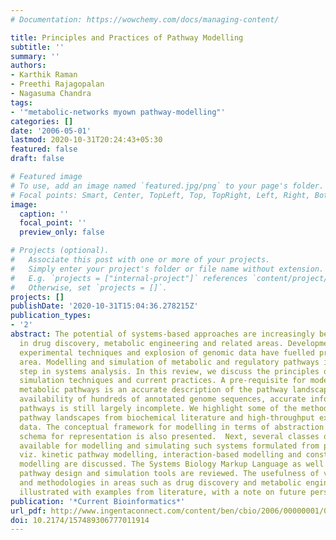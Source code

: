 ```yaml
---
# Documentation: https://wowchemy.com/docs/managing-content/

title: Principles and Practices of Pathway Modelling
subtitle: ''
summary: ''
authors:
- Karthik Raman
- Preethi Rajagopalan
- Nagasuma Chandra
tags:
- '"metabolic-networks myown pathway-modelling"'
categories: []
date: '2006-05-01'
lastmod: 2020-10-31T20:24:43+05:30
featured: false
draft: false

# Featured image
# To use, add an image named `featured.jpg/png` to your page's folder.
# Focal points: Smart, Center, TopLeft, Top, TopRight, Left, Right, BottomLeft, Bottom, BottomRight.
image:
  caption: ''
  focal_point: ''
  preview_only: false

# Projects (optional).
#   Associate this post with one or more of your projects.
#   Simply enter your project's folder or file name without extension.
#   E.g. `projects = ["internal-project"]` references `content/project/deep-learning/index.md`.
#   Otherwise, set `projects = []`.
projects: []
publishDate: '2020-10-31T15:04:36.278215Z'
publication_types:
- '2'
abstract: The potential of systems-based approaches are increasingly being realised
  in drug discovery, metabolic engineering and related areas. Developments in high-throughput
  experimental techniques and explosion of genomic data have fuelled progress in this
  area. Modelling and simulation of metabolic and regulatory pathways is an important
  step in systems analysis. In this review, we discuss the principles of pathway modelling,
  simulation techniques and current practices. A pre-requisite for modelling and simulating
  metabolic pathways is an accurate description of the pathway landscape. Despite
  availability of hundreds of annotated genome sequences, accurate information about
  pathways is still largely incomplete. We highlight some of the methods for deriving
  pathway landscapes from biochemical literature and high-throughput experimental
  data. The conceptual framework for modelling in terms of abstraction levels and
  schema for representation is also presented.  Next, several classes of techniques
  available for modelling and simulating such systems formulated from pathway landscapes,
  viz. kinetic pathway modelling, interaction-based modelling and constraint-based
  modelling are discussed. The Systems Biology Markup Language as well as various
  pathway design and simulation tools are reviewed. The usefulness of various concepts
  and methodologies in areas such as drug discovery and metabolic engineering are
  illustrated with examples from literature, with a note on future perspectives.
publication: '*Current Bioinformatics*'
url_pdf: http://www.ingentaconnect.com/content/ben/cbio/2006/00000001/00000002/art00003
doi: 10.2174/157489306777011914
---
```

